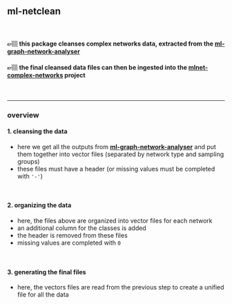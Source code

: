 ## ml-netclean

<br>

#### 👉🏼 this package cleanses complex networks data, extracted from the [ml-graph-network-analyser](https://github.com/autistic-symposium/ml-graph-network-analyser)
#### 👉🏼 the final cleansed data files can then be ingested into the [mlnet-complex-networks](https://github.com/autistic-symposium/mlnet-complex-networks) project


<br>

----

### overview


#### 1. cleansing the data

* here we get all the outputs from **[ml-graph-network-analyser](https://github.com/autistic-symposium/ml-graph-network-analyser)** and put them together into vector files (separated by network type and sampling groups)
* these files must have a header (or missing values must be completed with `'-'`)

<br>

#### 2. organizing the data

* here, the files above are organized into vector files for each network
* an additional column for the classes is added
* the header is removed from these files
* missing values are completed with `0`

<br>

####  3. generating the final files

* here, the vectors files are read from the previous step to create a unified file for all the data

